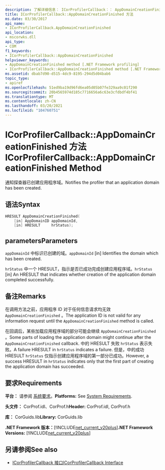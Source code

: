 ```yaml
---
description: 了解详细信息： ICorProfilerCallback：： AppDomainCreationFinished 方法
title: ICorProfilerCallback::AppDomainCreationFinished 方法
ms.date: 03/30/2017
api_name:
- ICorProfilerCallback.AppDomainCreationFinished
api_location:
- mscorwks.dll
api_type:
- COM
f1_keywords:
- ICorProfilerCallback::AppDomainCreationFinished
helpviewer_keywords:
- AppDomainCreationFinished method [.NET Framework profiling]
- ICorProfilerCallback::AppDomainCreationFinished method [.NET Framework profiling]
ms.assetid: dbab7d90-d515-4dc9-8195-294d5d04bab6
topic_type:
- apiref
ms.openlocfilehash: 51ed9ba19d96fd6ea05d05b07fe329aa9c01f290
ms.sourcegitcommit: 20b4565974d185c7716656a6c63e3cfdbdf4bf41
ms.translationtype: MT
ms.contentlocale: zh-CN
ms.lasthandoff: 03/20/2021
ms.locfileid: "104760751"
---
```

# <a name="icorprofilercallbackappdomaincreationfinished-method"></a><span data-ttu-id="5033d-103">ICorProfilerCallback::AppDomainCreationFinished 方法</span><span class="sxs-lookup"><span data-stu-id="5033d-103">ICorProfilerCallback::AppDomainCreationFinished Method</span></span>

<span data-ttu-id="5033d-104">通知探查器已创建应用程序域。</span><span class="sxs-lookup"><span data-stu-id="5033d-104">Notifies the profiler that an application domain has been created.</span></span>  
  
## <a name="syntax"></a><span data-ttu-id="5033d-105">语法</span><span class="sxs-lookup"><span data-stu-id="5033d-105">Syntax</span></span>  
  
```cpp  
HRESULT AppDomainCreationFinished(  
    [in] AppDomainID appDomainId,  
    [in] HRESULT     hrStatus);
```  
  
## <a name="parameters"></a><span data-ttu-id="5033d-106">parameters</span><span class="sxs-lookup"><span data-stu-id="5033d-106">Parameters</span></span>

<span data-ttu-id="5033d-107">`appDomainId` 中标识已创建的域。</span><span class="sxs-lookup"><span data-stu-id="5033d-107">`appDomainId` [in] Identifies the domain which has been created.</span></span>

<span data-ttu-id="5033d-108">`hrStatus` 中一个 HRESULT，指示是否已成功完成创建应用程序域。</span><span class="sxs-lookup"><span data-stu-id="5033d-108">`hrStatus` [in] An HRESULT that indicates whether creation of the application domain completed successfully.</span></span>

## <a name="remarks"></a><span data-ttu-id="5033d-109">备注</span><span class="sxs-lookup"><span data-stu-id="5033d-109">Remarks</span></span>  

 <span data-ttu-id="5033d-110">在调用方法之前，应用程序 ID 对于任何信息请求均无效 `AppDomainCreationFinished` 。</span><span class="sxs-lookup"><span data-stu-id="5033d-110">The application ID is not valid for any information request until the `AppDomainCreationFinished` method is called.</span></span>  
  
 <span data-ttu-id="5033d-111">在回调后，某些加载应用程序域的部分可能会继续 `AppDomainCreationFinished` 。</span><span class="sxs-lookup"><span data-stu-id="5033d-111">Some parts of loading the application domain might continue after the `AppDomainCreationFinished` callback.</span></span> <span data-ttu-id="5033d-112">中的 HRESULT 失败 `hrStatus` 表示失败。</span><span class="sxs-lookup"><span data-stu-id="5033d-112">A failure HRESULT in `hrStatus` indicates a failure.</span></span> <span data-ttu-id="5033d-113">但是，中的成功 HRESULT `hrStatus` 仅指示创建应用程序域的第一部分已成功。</span><span class="sxs-lookup"><span data-stu-id="5033d-113">However, a success HRESULT in `hrStatus` indicates only that the first part of creating the application domain has succeeded.</span></span>  
  
## <a name="requirements"></a><span data-ttu-id="5033d-114">要求</span><span class="sxs-lookup"><span data-stu-id="5033d-114">Requirements</span></span>  

 <span data-ttu-id="5033d-115">**平台：** 请参阅 [系统要求](../../get-started/system-requirements.md)。</span><span class="sxs-lookup"><span data-stu-id="5033d-115">**Platforms:** See [System Requirements](../../get-started/system-requirements.md).</span></span>  
  
 <span data-ttu-id="5033d-116">**头文件：** CorProf.idl、CorProf.h</span><span class="sxs-lookup"><span data-stu-id="5033d-116">**Header:** CorProf.idl, CorProf.h</span></span>  
  
 <span data-ttu-id="5033d-117">**库：** CorGuids.lib</span><span class="sxs-lookup"><span data-stu-id="5033d-117">**Library:** CorGuids.lib</span></span>  
  
 <span data-ttu-id="5033d-118">**.NET Framework 版本：**[!INCLUDE[net_current_v20plus](../../../../includes/net-current-v20plus-md.md)]</span><span class="sxs-lookup"><span data-stu-id="5033d-118">**.NET Framework Versions:** [!INCLUDE[net_current_v20plus](../../../../includes/net-current-v20plus-md.md)]</span></span>  
  
## <a name="see-also"></a><span data-ttu-id="5033d-119">另请参阅</span><span class="sxs-lookup"><span data-stu-id="5033d-119">See also</span></span>

- [<span data-ttu-id="5033d-120">ICorProfilerCallback 接口</span><span class="sxs-lookup"><span data-stu-id="5033d-120">ICorProfilerCallback Interface</span></span>](icorprofilercallback-interface.md)
